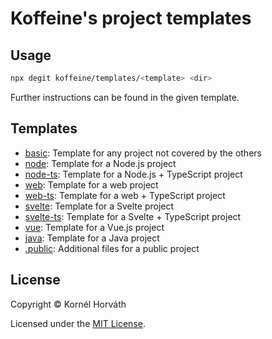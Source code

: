 # Koffeine's project templates

## Usage

```sh
npx degit koffeine/templates/<template> <dir>
```

Further instructions can be found in the given template.

## Templates

- <a href="basic">basic</a>: Template for any project not covered by the others
- <a href="node">node</a>: Template for a Node.js project
- <a href="node-ts">node-ts</a>: Template for a Node.js + TypeScript project
- <a href="web">web</a>: Template for a web project
- <a href="web-ts">web-ts</a>: Template for a web + TypeScript project
- <a href="svelte">svelte</a>: Template for a Svelte project
- <a href="svelte-ts">svelte-ts</a>: Template for a Svelte + TypeScript project
- <a href="vue">vue</a>: Template for a Vue.js project
- <a href="java">java</a>: Template for a Java project
- <a href=".public">.public</a>: Additional files for a public project

## License

Copyright © Kornél Horváth

Licensed under the [MIT License](https://raw.githubusercontent.com/koffeine/templates/master/LICENSE).
